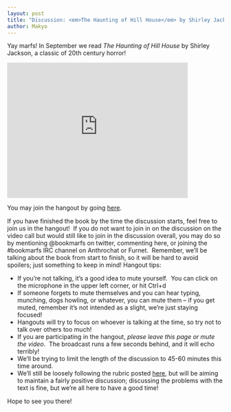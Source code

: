 ```yaml
---
layout: post
title: "Discussion: <em>The Haunting of Hill House</em> by Shirley Jackson"
author: Makyo
---
```


Yay marfs! In September we read *The Haunting of Hill House* by Shirley Jackson, a classic of 20th century horror!

<iframe width="420" height="315" src="http://www.youtube.com/embed/VWNjbJWWdPM" frameborder="0" allowfullscreen></iframe>

You may join the hangout by going [here](https://plus.google.com/hangouts/_/549b6f52f48045ad48e3154a358a7fd7cdd632ef).

If you have finished the book by the time the discussion starts, feel free to join us in the hangout!  If you do not want to join in on the discussion on the video call but would still like to join in the discussion overall, you may do so by mentioning @bookmarfs on twitter, commenting here, or joining the #bookmarfs IRC channel on Anthrochat or Furnet.  Remember, we’ll be talking about the book from start to finish, so it will be hard to avoid spoilers; just something to keep in mind! Hangout tips:

* If you’re not talking, it’s a good idea to mute yourself.  You can click on the microphone in the upper left corner, or hit Ctrl+d
* If someone forgets to mute themselves and you can hear typing, munching, dogs howling, or whatever, you can mute them – if you get muted, remember it’s not intended as a slight, we’re just staying focused!
* Hangouts will try to focus on whoever is talking at the time, so try not to talk over others too much!
* If you are participating in the hangout, *please leave this page or mute the video*.  The broadcast runs a few seconds behind, and it will echo terribly!
* We’ll be trying to limit the length of the discussion to 45-60 minutes this time around.
* We’ll still be loosely following the rubric posted [here](/discussion/announcement/2013/07/22/the-second-discussion), but will be aiming to maintain a fairly positive discussion; discussing the problems with the text is fine, but we’re all here to have a good time!

Hope to see you there!
